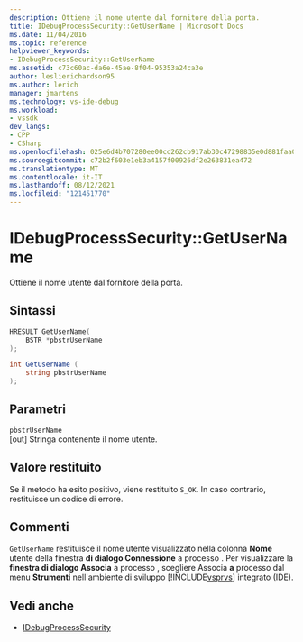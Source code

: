 ```yaml
---
description: Ottiene il nome utente dal fornitore della porta.
title: IDebugProcessSecurity::GetUserName | Microsoft Docs
ms.date: 11/04/2016
ms.topic: reference
helpviewer_keywords:
- IDebugProcessSecurity::GetUserName
ms.assetid: c73c60ac-da6e-45ae-8f04-95353a24ca3e
author: leslierichardson95
ms.author: lerich
manager: jmartens
ms.technology: vs-ide-debug
ms.workload:
- vssdk
dev_langs:
- CPP
- CSharp
ms.openlocfilehash: 025e6d4b707280ee00cd262cb917ab30c47298835e0d881faa000c049796a0fd
ms.sourcegitcommit: c72b2f603e1eb3a4157f00926df2e263831ea472
ms.translationtype: MT
ms.contentlocale: it-IT
ms.lasthandoff: 08/12/2021
ms.locfileid: "121451770"
---
```

# <a name="idebugprocesssecuritygetusername"></a>IDebugProcessSecurity::GetUserName
Ottiene il nome utente dal fornitore della porta.

## <a name="syntax"></a>Sintassi

```cpp
HRESULT GetUserName(
    BSTR *pbstrUserName
);
```

```csharp
int GetUserName (
    string pbstrUserName
);
```

## <a name="parameters"></a>Parametri
`pbstrUserName`\
[out] Stringa contenente il nome utente.

## <a name="return-value"></a>Valore restituito
 Se il metodo ha esito positivo, viene restituito `S_OK`. In caso contrario, restituisce un codice di errore.

## <a name="remarks"></a>Commenti
 `GetUserName` restituisce il nome utente visualizzato nella colonna **Nome** utente della finestra **di dialogo Connessione** a processo . Per visualizzare la **finestra di dialogo Associa** a processo , scegliere Associa **a** processo dal menu **Strumenti** nell'ambiente di sviluppo [!INCLUDE[vsprvs](../../../code-quality/includes/vsprvs_md.md)] integrato (IDE).

## <a name="see-also"></a>Vedi anche
- [IDebugProcessSecurity](../../../extensibility/debugger/reference/idebugprocesssecurity.md)
